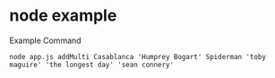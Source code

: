 # node example

Example Command
```
node app.js addMulti Casablanca 'Humprey Bogart' Spiderman 'toby maguire' 'the longest day' 'sean connery'
```